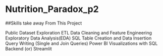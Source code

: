 # Nutrition_Paradox_p2

##Skills take away From This Project


Public Dataset Exploration
ETL
Data Cleaning and Feature Engineering
Exploratory Data Analysis(EDA)
SQL Table Creation and Data Insertion
Query Writing (Single and Join Queries)
Power BI Visualizations with SQL Backend (or) Streamlit
